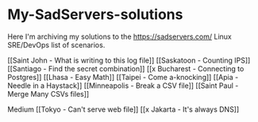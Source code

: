 # My-SadServers-solutions
Here I'm archiving my solutions to the https://sadservers.com/ Linux SRE/DevOps list of scenarios.

[[Saint John - What is writing to this log file]]
[[Saskatoon - Counting IPS]]
[[Santiago - Find the secret combination]]
[[x Bucharest - Connecting to Postgres]]
[[Lhasa - Easy Math]]
[[Taipei - Come a-knocking]]
[[Apia - Needle in a Haystack]]
[[Minneapolis - Break a CSV file]]
[[Saint Paul - Merge Many CSVs files]]

Medium
[[Tokyo - Can't serve web file]]
[[x Jakarta - It's always DNS]]
